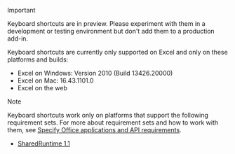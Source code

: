 > [!IMPORTANT]
> Keyboard shortcuts are in preview. Please experiment with them in a development or testing environment but don't add them to a production add-in.
>
> Keyboard shortcuts are currently only supported on Excel and only on these platforms and builds:
>
>* Excel on Windows: Version 2010 (Build 13426.20000)
>* Excel on Mac: 16.43.1101.0
>* Excel on the web

> [!NOTE]
> Keyboard shortcuts work only on platforms that support the following requirement sets. For more about requirement sets and how to work with them, see [Specify Office applications and API requirements](../develop/specify-office-hosts-and-api-requirements.md).
>
> - [SharedRuntime 1.1](../reference/requirement-sets/shared-runtime-requirement-sets.md)